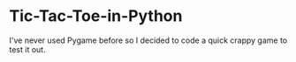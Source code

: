 # Tic-Tac-Toe-in-Python
I've never used Pygame before so I decided to code a quick crappy game to test it out.
